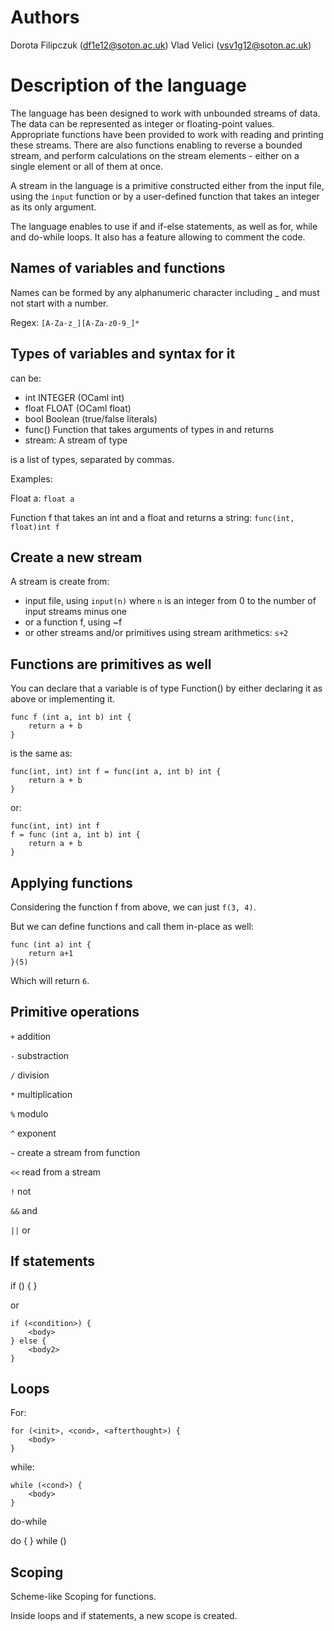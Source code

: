 Authors
=======

Dorota Filipczuk    (df1e12@soton.ac.uk)
Vlad Velici         (vsv1g12@soton.ac.uk)

Description of the language
===========================

The language has been designed to work with unbounded streams of data.
The data can be represented as integer or floating-point values. Appropriate functions
have been provided to work with reading and printing these streams. There are also
functions enabling to reverse a bounded stream, and perform calculations on the
stream elements - either on a single element or all of them at once.

A stream in the language is a primitive constructed either from the input file, using the
`input` function or by a user-defined function that takes an integer as its only argument.

The language enables to use if and if-else statements, as well as for, while and do-while
loops. It also has a feature allowing to comment the code.

Names of variables and functions
--------------------------------

Names can be formed by any alphanumeric character including _ and must not start
with a number.

Regex: `[A-Za-z_][A-Za-z0-9_]*`

Types of variables and syntax for it
------------------------------------

<type> can be:

- int                         INTEGER (OCaml int)
- float                       FLOAT (OCaml float)
- bool                        Boolean (true/false literals)
- func(<typelist>)<type>      Function that takes arguments of types in <typelist> and returns <type>
- stream:<type>               A stream of type <type>

<typelist> is a list of types, separated by commas.

Examples:

Float a: `float a`

Function f that takes an int and a float and returns a string: `func(int, float)int f`

Create a new stream
-------------------

A stream is create from:

- input file, using `input(n)` where `n` is an integer from 0 to the number of input streams minus one
- or a function f, using ~f
- or other streams and/or primitives using stream arithmetics: `s+2`

Functions are primitives as well
--------------------------------

You can declare that a variable is of type Function(<typelist>)<type> by either
declaring it as above or implementing it.

    func f (int a, int b) int {
        return a + b
    }

is the same as:

    func(int, int) int f = func(int a, int b) int {
        return a + b
    }

or:

    func(int, int) int f
    f = func (int a, int b) int {
        return a + b
    }

Applying functions
------------------

Considering the function f from above, we can just `f(3, 4)`.

But we can define functions and call them in-place as well:

    func (int a) int {
        return a+1
    }(5)

Which will return `6`.


Primitive operations
--------------------

`+` addition

`-` substraction

`/` division

`*` multiplication

`%` modulo

`^` exponent

`~` create a stream from function

`<<` read from a stream

`!` not

`&&` and

`||` or


If statements
--------------

   if (<condition>) {
        <body>
    }

or

    if (<condition>) {
        <body>
    } else {
        <body2>
    }

Loops
-----

For:

    for (<init>, <cond>, <afterthought>) {
        <body>
    }

while:

    while (<cond>) {
        <body>
    }

do-while

   do {
        <body>
    } while (<cond>) 

Scoping
-------

Scheme-like Scoping for functions.

Inside loops and if statements, a new scope is created.

